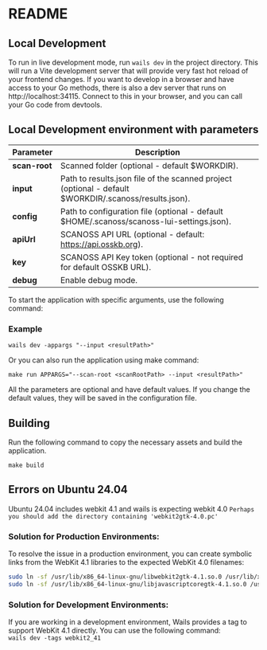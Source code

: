 # README


## Local Development

To run in live development mode, run `wails dev` in the project directory. This will run a Vite development
server that will provide very fast hot reload of your frontend changes. If you want to develop in a browser
and have access to your Go methods, there is also a dev server that runs on http://localhost:34115. Connect
to this in your browser, and you can call your Go code from devtools.

## Local Development environment with parameters
| Parameter      | Description                                                                 |
|----------------|-----------------------------------------------------------------------------|
| **scan-root**  | Scanned folder (optional - default $WORKDIR).                               |
| **input**      | Path to results.json file of the scanned project (optional - default $WORKDIR/.scanoss/results.json). |
| **config**     | Path to configuration file (optional - default $HOME/.scanoss/scanoss-lui-settings.json). |
| **apiUrl**     | SCANOSS API URL (optional - default: https://api.osskb.org).                |
| **key**        | SCANOSS API Key token (optional - not required for default OSSKB URL).      |
| **debug**      | Enable debug mode.                                                          |

To start the application with specific arguments, use the following command:

### Example
```shell
wails dev -appargs "--input <resultPath>" 
```

Or you can also run the application using make command:
```shell
make run APPARGS="--scan-root <scanRootPath> --input <resultPath>"
```

All the parameters are optional and have default values. If you change the default values, they will be saved in the configuration file.

## Building

Run the following command to copy the necessary assets and build the application.

```shell
make build
```


## Errors on Ubuntu 24.04
Ubuntu 24.04 includes webkit 4.1 and wails is expecting webkit 4.0
`Perhaps you should add the directory containing 'webkit2gtk-4.0.pc'`

### Solution for Production Environments:
To resolve the issue in a production environment, you can create symbolic links from the WebKit 4.1 libraries to the expected WebKit 4.0 filenames:
```bash
sudo ln -sf /usr/lib/x86_64-linux-gnu/libwebkit2gtk-4.1.so.0 /usr/lib/x86_64-linux-gnu/libwebkit2gtk-4.0.so.37 &&
sudo ln -sf /usr/lib/x86_64-linux-gnu/libjavascriptcoregtk-4.1.so.0 /usr/lib/x86_64-linux-gnu/libjavascriptcoregtk-4.0.so.18
````
### Solution for Development Environments:
If you are working in a development environment, Wails provides a tag to support WebKit 4.1 directly. You can use the following command:<br>
`
wails dev -tags webkit2_41
`






